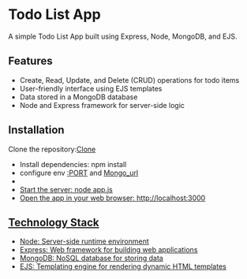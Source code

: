 <h1>Todo List App</h1>
<p>A simple Todo List App built using Express, Node, MongoDB, and EJS.</p>

<h2>Features</h2>
<ul>
<li>Create, Read, Update, and Delete (CRUD) operations for todo items</li>
<li>User-friendly interface using EJS templates</li>
<li>Data stored in a MongoDB database</li>
<li>Node and Express framework for server-side logic</li>
</ul>
<h2>Installation</h2>
<p>Clone the repository:<a href="">Clone</a></p>
<ul>
<li>Install dependencies: npm install</li>
<li>configure env <u>:PORT</u> and <u>Mongo_url<u><li>
<li>Start the server: node app.js</li>
<li>Open the app in your web browser: http://localhost:3000</li>
</ul>
<h2>Technology Stack</h2>
<ul>
<li>Node: Server-side runtime environment</li>
<li>Express: Web framework for building web applications</li>
<li>MongoDB: NoSQL database for storing data</li>
<li>EJS: Templating engine for rendering dynamic HTML templates</li>
</ul>